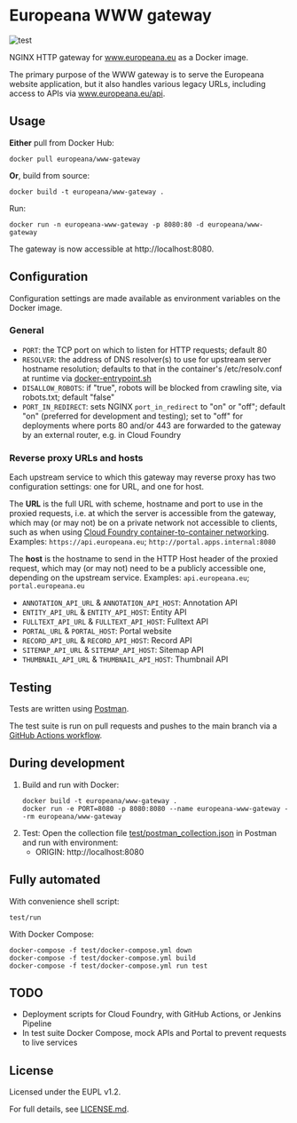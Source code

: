 # Europeana WWW gateway

![test](https://github.com/europeana/www-gateway/workflows/test/badge.svg)

NGINX HTTP gateway for www.europeana.eu as a Docker image.

The primary purpose of the WWW gateway is to serve the Europeana website
application, but it also handles various legacy URLs, including access to APIs
via www.europeana.eu/api.

## Usage

**Either** pull from Docker Hub:
```
docker pull europeana/www-gateway
```

**Or**, build from source:
```
docker build -t europeana/www-gateway .
```

Run:
```
docker run -n europeana-www-gateway -p 8080:80 -d europeana/www-gateway
```

The gateway is now accessible at http://localhost:8080.


## Configuration

Configuration settings are made available as environment variables on the Docker
image.

### General
* `PORT`: the TCP port on which to listen for HTTP requests; default 80
* `RESOLVER`: the address of DNS resolver(s) to use for upstream server hostname
  resolution; defaults to that in the container's /etc/resolv.conf at runtime
  via [docker-entrypoint.sh](./docker-entrypoint.sh)
* `DISALLOW_ROBOTS`: if "true", robots will be blocked from crawling site, via
  robots.txt; default "false"
* `PORT_IN_REDIRECT`: sets NGINX `port_in_redirect` to "on" or "off"; default
  "on" (preferred for development and testing); set to "off" for deployments
  where ports 80 and/or 443 are forwarded to the gateway by an external router,
  e.g. in Cloud Foundry

### Reverse proxy URLs and hosts

Each upstream service to which this gateway may reverse proxy has two configuration
settings: one for URL, and one for host.

The **URL** is the full URL with scheme, hostname and port to use in the proxied
requests, i.e. at which the server is accessible from the gateway, which may (or
may not) be on a private network not accessible to clients, such as when using
[Cloud Foundry container-to-container networking](https://docs.cloudfoundry.org/devguide/deploy-apps/cf-networking.html).
Examples: `https://api.europeana.eu`; `http://portal.apps.internal:8080`

The **host** is the hostname to send in the HTTP Host header of the proxied
request, which may (or may not) need to be a publicly accessible one, depending
on the upstream service.
Examples: `api.europeana.eu`; `portal.europeana.eu`

* `ANNOTATION_API_URL` & `ANNOTATION_API_HOST`: Annotation API
* `ENTITY_API_URL` & `ENTITY_API_HOST`: Entity API
* `FULLTEXT_API_URL` & `FULLTEXT_API_HOST`: Fulltext API
* `PORTAL_URL` & `PORTAL_HOST`: Portal website
* `RECORD_API_URL` & `RECORD_API_HOST`: Record API
* `SITEMAP_API_URL` & `SITEMAP_API_HOST`: Sitemap API
* `THUMBNAIL_API_URL` & `THUMBNAIL_API_HOST`: Thumbnail API


## Testing

Tests are written using [Postman](https://www.postman.com/).

The test suite is run on pull requests and pushes to the main branch via a
[GitHub Actions workflow](./.github/workflows/test.yml).

## During development

1. Build and run with Docker:
    ```
    docker build -t europeana/www-gateway .
    docker run -e PORT=8080 -p 8080:8080 --name europeana-www-gateway --rm europeana/www-gateway
    ```
2. Test:
    Open the collection file [test/postman_collection.json](./test/postman_collection.json)
    in Postman and run with environment:
    * ORIGIN: http://localhost:8080

## Fully automated

With convenience shell script:
```
test/run
```

With Docker Compose:
```
docker-compose -f test/docker-compose.yml down
docker-compose -f test/docker-compose.yml build
docker-compose -f test/docker-compose.yml run test
```


## TODO

* Deployment scripts for Cloud Foundry, with GitHub Actions, or Jenkins Pipeline
* In test suite Docker Compose, mock APIs and Portal to prevent requests to live
  services


## License

Licensed under the EUPL v1.2.

For full details, see [LICENSE.md](LICENSE.md).
